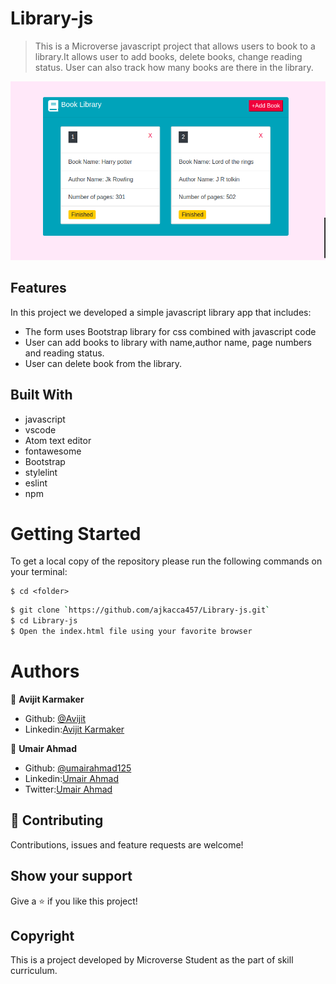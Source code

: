 # Library-js

> This is a Microverse javascript project that allows users to book to a library.It allows user to add books, delete books, change reading status. User can also track how many books are there in the library.

![screenshot](./images/interface1.png)

## Features
In this project we developed a simple javascript library app that includes:

- The form uses Bootstrap library for css combined with javascript code
- User can add books to library with name,author name, page numbers and reading status.
- User can delete book from the library.

## Built With

- javascript
- vscode
- Atom text editor
- fontawesome
- Bootstrap
- stylelint
- eslint
- npm

# Getting Started

To get a local copy of the repository please run the following commands on your terminal:

```
$ cd <folder>
```

```bash
$ git clone `https://github.com/ajkacca457/Library-js.git`
$ cd Library-js
$ Open the index.html file using your favorite browser
```

# Authors

👤 **Avijit Karmaker**

- Github: [@Avijit](https://github.com/ajkacca457)
- Linkedin:[Avijit Karmaker](https://www.linkedin.com/in/avijit-karmaker-8738a54)

👤 **Umair Ahmad**

- Github: [@umairahmad125](https://github.com/UmairAhmad125)
- Linkedin:[Umair Ahmad](https://www.linkedin.com/in/umair-ahmad-b5a89015a/)
- Twitter:[Umair Ahmad](https://twitter.com/umairahmadDP)

## 🤝 Contributing

Contributions, issues and feature requests are welcome!

## Show your support

Give a ⭐️ if you like this project!

## Copyright
This is a project developed by Microverse Student as the part of skill curriculum.
